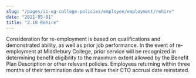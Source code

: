 ```yaml
---
slug: "/pages/ii-ug-college-policies/employee/employment/rehire"
date: "2021-05-01"
title: "2.18 Rehire"
---
```


Consideration for re-employment is based on qualifications and demonstrated ability, as well as prior job performance. In the event of re-employment at Middlebury College, prior service will be recognized in determining benefit eligibility to the maximum extent allowed by the Benefit Plan Description or other relevant policies. Employees returning within three months of their termination date will have their CTO accrual date reinstated.